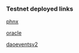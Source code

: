 ### Testnet deployed links

[phnx](https://rinkeby.etherscan.io/address/0xfe1b6ABc39E46cEc54d275efB4b29B33be176c2A)

[oracle](https://rinkeby.etherscan.io/address/0x570c60deb26Ec72F74f2c917f767070F0b27f674)

[daoeventsv2](https://rinkeby.etherscan.io/address/0x9782720DB61f0a1b63EC1b6557273aedD5D73393#code)
